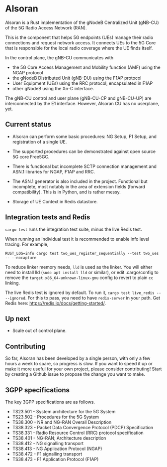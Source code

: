 # Alsoran

Alsoran is a Rust implementation of the gNodeB Centralized Unit (gNB-CU) of the 5G Radio Access Network (RAN).

This is the component that helps 5G endpoints (UEs) manage their radio connections and request network access.  It connects UEs to the 5G Core that is responsible for the local radio coverage where the UE finds itself. 

In the control plane, the gNB-CU communicates with  
- the 5G Core Access Management and Mobility function (AMF) using the NGAP protocol
- the gNodeB Distributed Unit (gNB-DU) using the F1AP protocol
- User Equipment (UEs) using the RRC protocol, encapsulated in F1AP
- other gNodeB using the Xn-C interface.

The gNB-CU control and user plane (gNB-CU-CP and gNB-CU-UP) are interconnected by the E1 interface.  However, Alsoran CU has no userplane, yet. 

## Current status

-  Alsoran can perform some basic procedures: NG Setup, F1 Setup, and registration of a single UE.

-  The supported procedures can be demonstrated against open source 5G core Free5GC.  

-  There is functional but incomplete SCTP connection management and ASN.1 libraries for NGAP, F1AP and RRC.

-  The ASN.1 generator is also included in the project.  Functional but incomplete, most notably in the area of extension fields (forward compatibility).  This is in Python, and is rather messy.

-  Storage of UE Context in Redis datastore.

## Integration tests and Redis

`cargo test` runs the integration test suite, minus the live Redis test.  

When running an individual test it is recommended to enable info level tracing.  For example,

```
RUST_LOG=info cargo test two_ues_register_sequentially --test two_ues -- --nocapture
```

To reduce linker memory needs, `lld` is used as the linker.  You will either need to install lld (`sudo apt install lld` or similar), or edit .cargo/config to remove the `target.x86_64-unknown-linux-gnu` config to revert to plain `cc` linking. 

The live Redis test is ignored by default.  To run it, `cargo test live_redis -- --ignored`.  For this to pass, you need to have `redis-server` in your path.  Get Redis here: https://redis.io/docs/getting-started/.

## Up next

-  Scale out of control plane.

## Contributing

So far, Alsoran has been developed by a single person, with only a few hours a week to spare, so progress is slow.  If you want to speed it up or make it more useful for your own project, please consider contributing!  Start by creating a Github issue to propose the change you want to make.

## 3GPP specifications

The key 3GPP specifications are as follows.

-  TS23.501 - System architecture for the 5G System
-  TS23.502 - Procedures for the 5G System
-  TS38.300 - NR and NG-RAN Overall Description
-  TS38.323 - Packet Data Convergence Protocol (PDCP) Specification
-  TS38.331 - Radio Resource Control (RRC) protocol specification
-  TS38.401 - NG-RAN; Architecture description 
-  TS38.412 - NG signalling transport 
-  TS38.413 - NG Application Protocol (NGAP)
-  TS38.472 - F1 signalling transport
-  TS38.473 - F1 Application Protocol (F1AP)
